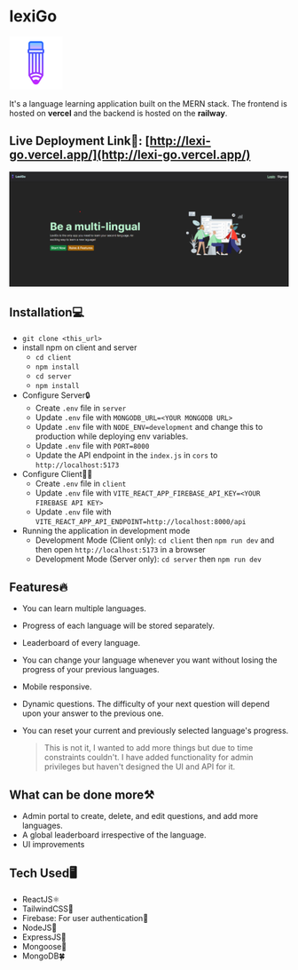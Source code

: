 # lexiGo

![lexiGo](./assets/icons8-pencil-96.png)

It's a language learning application built on the MERN stack. The frontend is hosted on **vercel** and the backend is hosted on the **railway**.

## Live Deployment Link🚀: [http://lexi-go.vercel.app/](http://lexi-go.vercel.app/)

![lexiGo](./assets/Screenshot%202023-08-19%20183204.png)

## Installation💻

- `git clone <this_url>`
- install npm on client and server
  - `cd client`
  - `npm install`
  - `cd server`
  - `npm install`
- Configure Server🔒
  - Create `.env` file in `server`
  - Update `.env` file with `MONGODB_URL=<YOUR MONGODB URL>`
  - Update `.env` file with `NODE_ENV=development` and change this to production while deploying env variables.
  - Update `.env` file with `PORT=8000`
  - Update the API endpoint in the `index.js` in `cors` to `http://localhost:5173`
- Configure Client🧑‍💻
  - Create `.env` file in `client`
  - Update `.env` file with `VITE_REACT_APP_FIREBASE_API_KEY=<YOUR FIREBASE API KEY>`
  - Update `.env` file with `VITE_REACT_APP_API_ENDPOINT=http://localhost:8000/api`
- Running the application in development mode
  - Development Mode (Client only): `cd client` then `npm run dev` and then open `http://localhost:5173` in a browser
  - Development Mode (Server only): `cd server` then `npm run dev`

## Features🔥

- You can learn multiple languages.
- Progress of each language will be stored separately.
- Leaderboard of every language.
- You can change your language whenever you want without losing the progress of your previous languages.
- Mobile responsive.
- Dynamic questions. The difficulty of your next question will depend upon your answer to the previous one.
- You can reset your current and previously selected language's progress.

  > This is not it, I wanted to add more things but due to time constraints couldn't. I have added functionality for admin privileges but haven't designed the UI and API for it.

## What can be done more⚒️

- Admin portal to create, delete, and edit questions, and add more languages.
- A global leaderboard irrespective of the language.
- UI improvements

## Tech Used🖥️

- ReactJS⚛️
- TailwindCSS🙌
- Firebase: For user authentication🔐
- NodeJS🍃
- ExpressJS🚅
- Mongoose🙈
- MongoDB🍀
